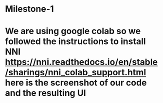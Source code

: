 # Milestone-1
We are using google colab so we followed the instructions to install NNI https://nni.readthedocs.io/en/stable/sharings/nni_colab_support.html
here is the screenshot of our code and the resulting UI
=======